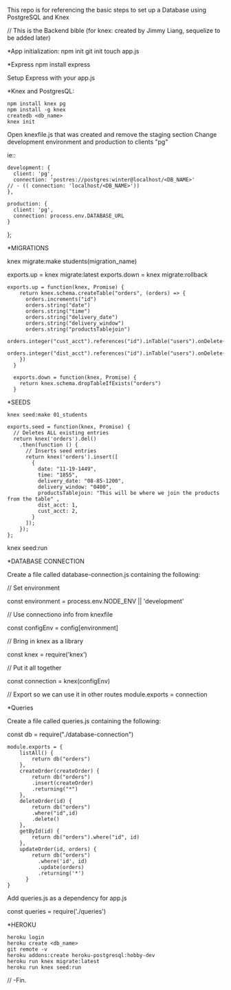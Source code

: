 This repo is for referencing the basic steps to set up a Database using PostgreSQL and Knex



// This is the Backend bible (for knex: created by Jimmy Liang, sequelize to be added later) 

*App initialization:
    npm init
    git init
    touch app.js

*Express
    npm install express

Setup Express with your app.js

*Knex and PostgresQL:

    npm install knex pg
    npm install -g knex
    createdb <db_name>
    knex init

Open knexfile.js that was created and remove the staging section
Change development environment and production to clients "pg"

ie::

    development: {
      client: 'pg',
      connection: 'postres://postgres:winter@localhost/<DB_NAME>'
    // - (( connection: 'localhost/<DB_NAME>'))
    },

    production: {
      client: 'pg',
      connection: process.env.DATABASE_URL
    }
  };

*MIGRATIONS

knex migrate:make students(migration_name)

exports.up = knex migrate:latest
exports.down = knex migrate:rollback

    exports.up = function(knex, Promise) {
        return knex.schema.createTable("orders", (orders) => {
          orders.increments("id")
          orders.string("date")
          orders.string("time")
          orders.string("delivery_date")
          orders.string("delivery_window")
          orders.string("productsTablejoin")
          orders.integer("cust_acct").references("id").inTable("users").onDelete("CASCADE")
          orders.integer("dist_acct").references("id").inTable("users").onDelete("CASCADE")
        }) 
      }
      
      exports.down = function(knex, Promise) {
        return knex.schema.dropTableIfExists("orders")
      }
  

  *SEEDS 

    knex seed:make 01_students

    exports.seed = function(knex, Promise) {
      // Deletes ALL existing entries
      return knex('orders').del()
        .then(function () {
          // Inserts seed entries
          return knex('orders').insert([
            {
              date: "11-19-1449",
              time: "1855",
              delivery_date: "08-85-1200",
              delivery_window: "0400",
              productsTablejoin: "This will be where we join the products from the table" ,
              dist_acct: 1,
              cust_acct: 2,
            }
          ]);
        });
    };

knex seed:run

*DATABASE CONNECTION

Create a file called database-connection.js containing the following:

// Set environment 

const environment = process.env.NODE_ENV || 'development'

// Use connectiono info from knexfile

const configEnv = config[environment]

// Bring in knex as a library 

const knex = require('knex')

// Put it all together

const connection = knex(configEnv)

// Export so we can use it in other routes
module.exports = connection

*Queries 

Create a file called queries.js containing the following: 

const db = require("./database-connection")

    module.exports = {
        listAll() {
            return db("orders")
        },
        createOrder(createOrder) {
            return db("orders")
            .insert(createOrder)
            .returning("*")
        },
        deleteOrder(id) {
            return db("orders")
            .where("id",id)
            .delete()
        },
        getById(id) {
            return db("orders").where("id", id)
        },
        updateOrder(id, orders) {
            return db("orders")
              .where('id', id)
              .update(orders)
              .returning('*')
          }
    }
 
 Add queries.js as a dependency for app.js 

 const queries = require('./queries')

*HEROKU 

    heroku login 
    heroku create <db_name>
    git remote -v
    heroku addons:create heroku-postgresql:hobby-dev
    heroku run knex migrate:latest
    heroku run knex seed:run

// -Fin.